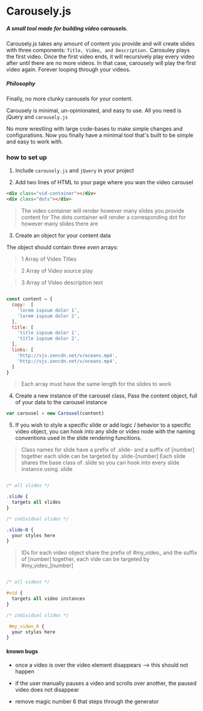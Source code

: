 # Carousely.js
##### A small tool made for building video carousels.

Carousely.js takes any amount of content you
provide and will create slides with three components: `Title, Video, and Description.` Carosuley plays the first video. Once the first video ends, it will recursively play every video after until there are no more videos. In that case, carousely will play the first video again. Forever looping through your videos.

##### Philosophy
Finally, no more clunky carousels for your content.

Carousely is minimal, un-opinionated, and easy to use.
All you need is jQuery and `carousely.js`

No more wrestling with large code-bases to make simple changes and configurations.
Now you finally have a minimal tool that's built to be simple and easy to work with.

### how to set up

1) Include `carousely.js` and `jQuery` in your project

2) Add two lines of HTML to your page where you wan the video carousel

```HTML
<div class="vid-container"></div>
<div class="dots"></div>
```

> The video container will render however many slides you provide content for
> The dots container will render a corresponding dot for however many slides there are

3) Create an object for your content data

The object should contain three _even_ arrays:

>1 Array of Video Titles

>2 Array of Video source play

>3 Array of Video description text

```javascript

const content = {
  copy:  [
    'lorem ispsum dolor 1',
    'lorem ispsum dolor 2',
  ],
  title: [
    'title ispsum dolor 1',
    'title ispsum dolor 2',
  ],
  links: [
    'http://vjs.zencdn.net/v/oceans.mp4',
    'http://vjs.zencdn.net/v/oceans.mp4',
  ]
}
```

> Each array must have the same length for the slides to work

4) Create a new instance of the carousel class, Pass the content object, full of your data to the carousel instance

```javascript
var carousel = new Carousel(content)

```

5) If you wish to style a specific slide or add logic / behavior to a specific
  video object, you can hook into any slide or video node with the naming
  conventions used in the slide rendering funcitions.

>  Class names for slide have a prefix of .slide- and a suffix of [number]
>  together each slide can be targeted by .slide-[number]
> Each slide shares the base class of .slide so you can hook into every slide instance using .slide

```css

/* all slides */

.slide {
  targets all slides
}

/* individual slides */

.slide-0 {
  your styles here
}

```

>  IDs for each video object share the prefix of #my_video_ and the suffix of [number]
>  together, each vide can be targeted by #my_video_[number]

```css

/* all videos */

#vid {
  targets all video instances
}

/* individual slides */

 #my_video_0 {
  your styles here
}

```

#### known bugs

- once a video is over the video element disappears --> this should not happen

- if the user manually pauses a video and scrolls over another, the
paused video does not disappear

- remove magic number 6 that steps through the generator
